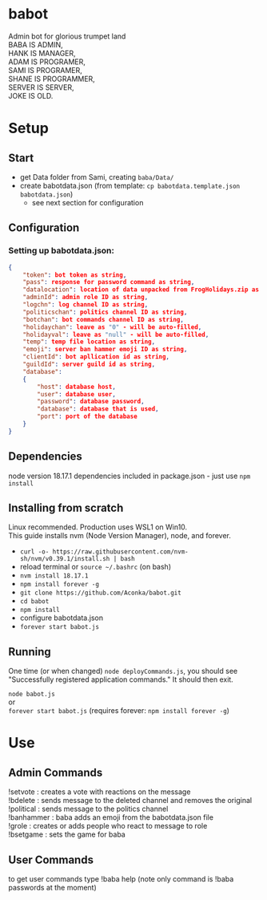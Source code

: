 # babot
Admin bot for glorious trumpet land  
BABA IS ADMIN,   
HANK IS MANAGER,   
ADAM IS PROGRAMER,   
SAMI IS PROGRAMER,  
SHANE IS PROGRAMMER,  
SERVER IS SERVER,   
JOKE IS OLD.  

# Setup

## Start
- get Data folder from Sami, creating `baba/Data/`
- create babotdata.json (from template: `cp babotdata.template.json babotdata.json`)
    - see next section for configuration

## Configuration
### Setting up babotdata.json:  
```json
{
    "token": bot token as string,  
    "pass": response for password command as string,  
    "datalocation": location of data unpacked from FrogHolidays.zip as string,  
    "adminId": admin role ID as string,  
    "logchn": log channel ID as string,  
    "politicschan": politics channel ID as string,  
    "botchan": bot commands channel ID as string,  
    "holidaychan": leave as "0" - will be auto-filled,  
    "holidayval": leave as "null" - will be auto-filled,  
    "temp": temp file location as string,  
    "emoji": server ban hammer emoji ID as string,
    "clientId": bot apllication id as string,
    "guildId": server guild id as string,
    "database": 
    {
        "host": database host,
        "user": database user,
        "password": database password,
        "database": database that is used,
        "port": port of the database
    }
}  
```

## Dependencies
node version 18.17.1
dependencies included in package.json - just use
`npm install`

## Installing from scratch
Linux recommended.  Production uses WSL1 on Win10.  
This guide installs nvm (Node Version Manager), node, and forever.

- `curl -o- https://raw.githubusercontent.com/nvm-sh/nvm/v0.39.1/install.sh | bash`
- reload terminal or `source ~/.bashrc` (on bash)
- `nvm install 18.17.1`
- `npm install forever -g`
- `git clone https://github.com/Aconka/babot.git`
- `cd babot`
- `npm install`
- configure babotdata.json
- `forever start babot.js`

## Running
One time (or when changed) `node deployCommands.js`, you should see "Successfully registered application commands." It should then exit.  

`node babot.js`  
or  
`forever start babot.js`
(requires forever: `npm install forever -g`)
  
# Use

## Admin Commands
!setvote <msg ID> : creates a vote with reactions on the message  
!bdelete <msg ID> : sends message to the deleted channel and removes the original  
!political <msg ID> : sends message to the politics channel<br>
!banhammer <msg ID> : baba adds an emoji from the babotdata.json file  
!grole <role name> <msg ID> : creates or adds people who react to message to role  
!bsetgame <optional activity type> <activity> : sets the game for baba

## User Commands
to get user commands type !baba help (note only command  is !baba passwords at the moment)
